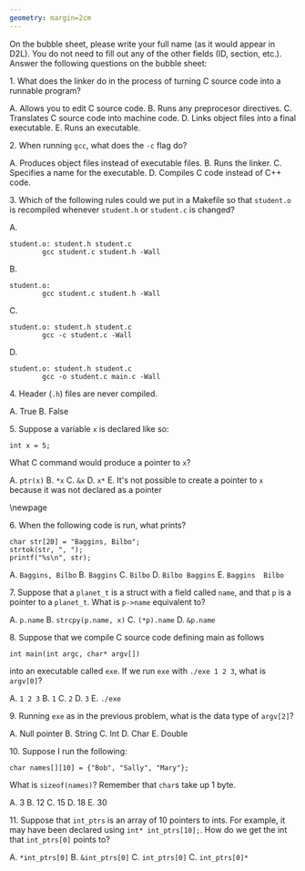 ```yaml
---
geometry: margin=2cm
---
```


On the bubble sheet, please write your full name (as it would appear in D2L). You do not need to fill out
any of the other fields (ID, section, etc.). Answer the following questions on the bubble sheet:

1\.  What does the linker do in the process of turning C source code into a
runnable program?

A.  Allows you to edit C source code.
B.  Runs any preprocesor directives.
C.  Translates C source code into machine code.
D.  Links object files into a final executable.
E.  Runs an executable.

2\.  When running `gcc`, what does the `-c` flag do?

A.  Produces object files instead of executable files.
B.  Runs the linker.
C.  Specifies a name for the executable.
D.  Compiles C code instead of C++ code.

3\.  Which of the
following rules could we put in a Makefile so that `student.o` is recompiled
whenever `student.h` or `student.c` is changed?

A.
```
student.o: student.h student.c
        gcc student.c student.h -Wall
```

B.
```
student.o:
        gcc student.c student.h -Wall
```

C.
```
student.o: student.h student.c
        gcc -c student.c -Wall
```

D.
```
student.o: student.h student.c
        gcc -o student.c main.c -Wall
```

4\.  Header (`.h`) files are never compiled.

A.  True
B.  False


5\.  Suppose a variable `x` is declared like so:

```
int x = 5;
```

What C command would produce a pointer to `x`?

A.  `ptr(x)`
B.  `*x`
C.  `&x`
D.  `x*`
E.  It's not possible to create a pointer to `x` because it was not declared as
a pointer

\newpage

6\.  When the following code is run, what prints?

```
char str[20] = "Baggins, Bilbo";
strtok(str, ", ");
printf("%s\n", str);
```

A.  `Baggins, Bilbo`
B.  `Baggins`
C.  `Bilbo`
D.  `Bilbo Baggins`
E.  `Baggins  Bilbo`

7\. Suppose that a `planet_t` is a struct with a field called `name`, and that
`p` is a pointer to a `planet_t`. What is `p->name` equivalent to?

A.  `p.name`
B.  `strcpy(p.name, x)`
C.  `(*p).name`
D.  `&p.name`

8\.  Suppose that we compile C source code defining main as follows

```
int main(int argc, char* argv[])
```

into an executable called `exe`. If we run `exe` with `./exe 1 2 3`, what is
`argv[0]`?

A.  `1 2 3`
B.  `1`
C.  `2`
D.  `3`
E.  `./exe`

9\.  Running `exe` as in the previous problem, what is the data type of
`argv[2]`?

A.  Null pointer
B.  String
C.  Int
D.  Char
E.  Double

10\. Suppose I run the following:

```
char names[][10] = {"Bob", "Sally", "Mary"};
```

What is `sizeof(names)`? Remember that `char`s take up 1 byte.

A.  3
B.  12
C.  15
D.  18
E.  30

11\.  Suppose that `int_ptrs` is an array of 10 pointers to ints. For example,
it may have been declared using `int* int_ptrs[10];`. How do we get
the int that `int_ptrs[0]` points to?


A.  `*int_ptrs[0]`
B.  `&int_ptrs[0]`
C.  `int_ptrs[0]`
C.  `int_ptrs[0]*`
